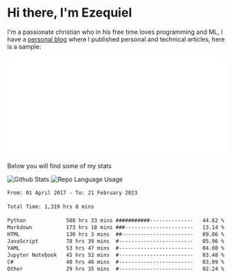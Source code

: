 # Hi there, I'm Ezequiel

I'm a passionate christian who in his free time loves programming and ML, I have a [personal blog](https://elc.github.io) where I published personal and technical articles, here is a sample:

![RSS Feed](metrics.plugin.rss.svg)

Below you will find some of my stats

![Github Stats](https://github-readme-stats.vercel.app/api?username=elc&show_icons=true&theme=gruvbox&border_radius=20&include_all_commits=true&count_private=true&card_width=450) ![Repo Language Usage](https://github-readme-stats.vercel.app/api/top-langs?username=elc&show_icons=true&theme=gruvbox&border_radius=20&include_all_commits=true&count_private=true&layout=compact&langs_count=5&card_width=400)


<!--START_SECTION:waka-->

```text
From: 01 April 2017 - To: 21 February 2023

Total Time: 1,319 hrs 8 mins

Python             588 hrs 33 mins ###########--------------   44.62 %
Markdown           173 hrs 18 mins ###----------------------   13.14 %
HTML               130 hrs 3 mins  ##-----------------------   09.86 %
JavaScript         78 hrs 39 mins  #------------------------   05.96 %
YAML               53 hrs 47 mins  #------------------------   04.08 %
Jupyter Notebook   45 hrs 53 mins  #------------------------   03.48 %
C#                 40 hrs 46 mins  #------------------------   03.09 %
Other              29 hrs 35 mins  #------------------------   02.24 %
```

<!--END_SECTION:waka-->
